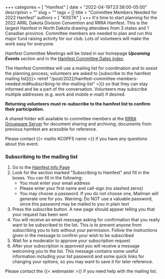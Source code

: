 +++
categories = [ "Hamfest" ]
date = "2022-04-19T23:38:00-05:00"
description = ""
slug = ""
tags = []
title = "Committee Members Needed for 2022 Hamfest"
authors = [ "K0STK" ]
+++
It's time to start planning for the 2022 ARRL Dakota Division Convention
and RRRA Hamfest. This is the largest Hamfest in North Dakota drawing
attendees from 3 states and 1 Canadian province. Committee members
are needed to plan and run this major fund raising activity for our
club. Lots of volunteers will make the work easy for everyone.

Hamfest Committee Meetings will be listed in our homepage ***Upcoming
Events*** section and in the
[Hamfest Committee Dates index](/dates/hamfest-committee).

The Hamfest Committee will use a mailing list for coordination and to
assist the planning process; volunteers are asked to
[subscribe to the hamfest mailing list]({{< relref "/post/2022/hamfest-committee-members-needed.md#subscribing-to-the-mailing-list" >}})
so that they can stay informed and be a part of the conversation.
Volunteers may subscribe multiple addresses (e.g. work and mobile
e-mail) if desired.

**Returning volunteers must re-subscribe to the hamfest list to confirm
their participation.**
<!--more-->

A shared folder will available to committee members at the <a
href="https://cloud.rrra.org" rel="nofollow">RRRA Groupware Server</a>
for document sharing and archiving; documents from previous hamfest are
acessible for reference.

Please contact {{< mailto KC0PFS name >}} if you have any questions about this
event.

### Subscribing to the mailing list

1. Go to the [Hamfest Info Page](https://lists.rrra.org/mailman/listinfo/hamfest)
1. Look for the section marked "Subscribing to Hamfest" and fill in the
boxes. You can fill in the following:
    * You must enter your email address
    * Please enter your first name and call-sign (no slashed zeros)
    * You may choose a password. If you do not choose one, Mailman will generate one for you. Warning: Do NOT use a valuable password, since this password may be mailed to you in plain text
1. Press the subscribe button. A new page should appear telling you that your
request has been sent
1. You will receive an email message asking for confirmation that you
really want to be subscribed to the list. This is to prevent anyone
from subscribing you to lists without your permission. Follow the
instructions given in the message to confirm your wish to be subscribed
1. Wait for a moderator to approve your subscription request
1. After your subscription is approved you will receive a message welcoming
you to the list. This message contains some useful information including
your list password and some quick links for changing your options, so
you may want to save it for later reference.

Please contact the {{< webmaster >}} if you need help with the mailing
list.
